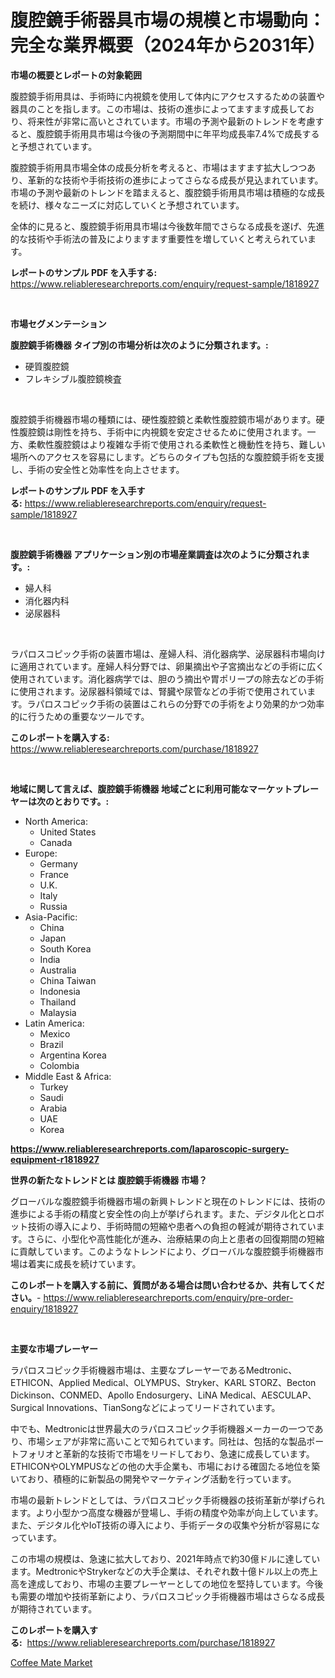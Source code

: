 <p><h1>腹腔鏡手術器具市場の規模と市場動向：完全な業界概要（2024年から2031年）</h1></p><p><strong>市場の概要とレポートの対象範囲</strong></p>
<p><p>腹腔鏡手術用具は、手術時に内視鏡を使用して体内にアクセスするための装置や器具のことを指します。この市場は、技術の進歩によってますます成長しており、将来性が非常に高いとされています。市場の予測や最新のトレンドを考慮すると、腹腔鏡手術用具市場は今後の予測期間中に年平均成長率7.4%で成長すると予想されています。</p><p>腹腔鏡手術用具市場全体の成長分析を考えると、市場はますます拡大しつつあり、革新的な技術や手術技術の進歩によってさらなる成長が見込まれています。市場の予測や最新のトレンドを踏まえると、腹腔鏡手術用具市場は積極的な成長を続け、様々なニーズに対応していくと予想されています。</p><p>全体的に見ると、腹腔鏡手術用具市場は今後数年間でさらなる成長を遂げ、先進的な技術や手術法の普及によりますます重要性を増していくと考えられています。</p></p>
<p><strong>レポートのサンプル PDF を入手する:</strong> <a href="https://www.reliableresearchreports.com/enquiry/request-sample/1818927">https://www.reliableresearchreports.com/enquiry/request-sample/1818927</a></p>
<p>&nbsp;</p>
<p><strong>市場セグメンテーション</strong></p>
<p><strong>腹腔鏡手術機器 タイプ別の市場分析は次のように分類されます。:</strong></p>
<p><ul><li>硬質腹腔鏡</li><li>フレキシブル腹腔鏡検査</li></ul></p>
<p>&nbsp;</p>
<p><p>腹腔鏡手術機器市場の種類には、硬性腹腔鏡と柔軟性腹腔鏡市場があります。硬性腹腔鏡は剛性を持ち、手術中に内視鏡を安定させるために使用されます。一方、柔軟性腹腔鏡はより複雑な手術で使用される柔軟性と機動性を持ち、難しい場所へのアクセスを容易にします。どちらのタイプも包括的な腹腔鏡手術を支援し、手術の安全性と効率性を向上させます。</p></p>
<p><strong>レポートのサンプル PDF を入手する:</strong>&nbsp;<a href="https://www.reliableresearchreports.com/enquiry/request-sample/1818927">https://www.reliableresearchreports.com/enquiry/request-sample/1818927</a></p>
<p>&nbsp;</p>
<p><strong> 腹腔鏡手術機器 アプリケーション別の市場産業調査は次のように分類されます。:</strong></p>
<p><ul><li>婦人科</li><li>消化器内科</li><li>泌尿器科</li></ul></p>
<p>&nbsp;</p>
<p><p>ラパロスコピック手術の装置市場は、産婦人科、消化器病学、泌尿器科市場向けに適用されています。産婦人科分野では、卵巣摘出や子宮摘出などの手術に広く使用されています。消化器病学では、胆のう摘出や胃ポリープの除去などの手術に使用されます。泌尿器科領域では、腎臓や尿管などの手術で使用されています。ラパロスコピック手術の装置はこれらの分野での手術をより効果的かつ効率的に行うための重要なツールです。</p></p>
<p><strong>このレポートを購入する:</strong>&nbsp; <a href="https://www.reliableresearchreports.com/purchase/1818927">https://www.reliableresearchreports.com/purchase/1818927</a></p>
<p>&nbsp;</p>
<p><strong>地域に関して言えば、腹腔鏡手術機器 地域ごとに利用可能なマーケットプレーヤーは次のとおりです。:</strong></p>
<p><ul>
    <li>
        North America:
        <ul>
            <li>United States</li>
            <li>Canada</li>
        </ul>
    </li>
    <li>
        Europe:
        <ul>
            <li>Germany</li>
            <li>France</li>
            <li>U.K.</li>
            <li>Italy</li>
            <li>Russia</li>
        </ul>
    </li>
    <li>
        Asia-Pacific:
        <ul>
            <li>China</li>
            <li>Japan</li>
            <li>South Korea</li>
            <li>India</li>
            <li>Australia</li>
            <li>China Taiwan</li>
            <li>Indonesia</li>
            <li>Thailand</li>
            <li>Malaysia</li>
        </ul>
    </li>
    <li>
        Latin America:
        <ul>
            <li>Mexico</li>
            <li>Brazil</li>
            <li>Argentina Korea</li>
            <li>Colombia</li>
        </ul>
    </li>
    <li>
        Middle East & Africa:
        <ul>
            <li>Turkey</li>
            <li>Saudi</li>
            <li>Arabia</li>
            <li>UAE</li>
            <li>Korea</li>
        </ul>
    </li>
    </ul></p>
<p><strong><a href="https://www.reliableresearchreports.com/laparoscopic-surgery-equipment-r1818927">https://www.reliableresearchreports.com/laparoscopic-surgery-equipment-r1818927</a></strong>&nbsp;</p>
<p><strong>世界の新たなトレンドとは 腹腔鏡手術機器 市場？</strong></p>
<p><p>グローバルな腹腔鏡手術機器市場の新興トレンドと現在のトレンドには、技術の進歩による手術の精度と安全性の向上が挙げられます。また、デジタル化とロボット技術の導入により、手術時間の短縮や患者への負担の軽減が期待されています。さらに、小型化や高性能化が進み、治療結果の向上と患者の回復期間の短縮に貢献しています。このようなトレンドにより、グローバルな腹腔鏡手術機器市場は着実に成長を続けています。</p></p>
<p><strong>このレポートを購入する前に、質問がある場合は問い合わせるか、共有してください。</strong>- <a href="https://www.reliableresearchreports.com/enquiry/pre-order-enquiry/1818927">https://www.reliableresearchreports.com/enquiry/pre-order-enquiry/1818927</a></p>
<p>&nbsp;</p>
<p><strong>主要な市場プレーヤー</strong></p>
<p><p>ラパロスコピック手術機器市場は、主要なプレーヤーであるMedtronic、ETHICON、Applied Medical、OLYMPUS、Stryker、KARL STORZ、Becton Dickinson、CONMED、Apollo Endosurgery、LiNA Medical、AESCULAP、Surgical Innovations、TianSongなどによってリードされています。</p><p>中でも、Medtronicは世界最大のラパロスコピック手術機器メーカーの一つであり、市場シェアが非常に高いことで知られています。同社は、包括的な製品ポートフォリオと革新的な技術で市場をリードしており、急速に成長しています。ETHICONやOLYMPUSなどの他の大手企業も、市場における確固たる地位を築いており、積極的に新製品の開発やマーケティング活動を行っています。</p><p>市場の最新トレンドとしては、ラパロスコピック手術機器の技術革新が挙げられます。より小型かつ高度な機器が登場し、手術の精度や効率が向上しています。また、デジタル化やIoT技術の導入により、手術データの収集や分析が容易になっています。</p><p>この市場の規模は、急速に拡大しており、2021年時点で約30億ドルに達しています。MedtronicやStrykerなどの大手企業は、それぞれ数十億ドル以上の売上高を達成しており、市場の主要プレーヤーとしての地位を堅持しています。今後も需要の増加や技術革新により、ラパロスコピック手術機器市場はさらなる成長が期待されています。</p></p>
<p><strong>このレポートを購入する:</strong>&nbsp;&nbsp;<a href="https://www.reliableresearchreports.com/purchase/1818927">https://www.reliableresearchreports.com/purchase/1818927</a></p>
<p><p><a href="https://extreme-scabiosa-c81.notion.site/Coffee-Mate-Market-Insights-into-Market-CAGR-Market-Trends-and-Growth-Strategies-07af1f36f530468eb8c06dde35b873a8">Coffee Mate Market</a></p></p>